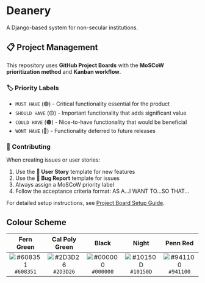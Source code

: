 # Deanery

A Django-based system for non-secular institutions.

## 📋 Project Management

This repository uses **GitHub Project Boards** with the **MoSCoW prioritization method** and **Kanban workflow**.

### 🏷️ Priority Labels

-   `MUST HAVE` (🟢) - Critical functionality essential for the product
-   `SHOULD HAVE` (🟡) - Important functionality that adds significant value
-   `COULD HAVE` (🟠) - Nice-to-have functionality that would be beneficial
-   `WONT HAVE` (🔴) - Functionality deferred to future releases

### 📖 Contributing

When creating issues or user stories:

1. Use the **📖 User Story** template for new features
2. Use the **🐛 Bug Report** template for issues
3. Always assign a MoSCoW priority label
4. Follow the acceptance criteria format: AS A...I WANT TO...SO THAT...

For detailed setup instructions, see [Project Board Setup Guide](.github/PROJECT_BOARD_SETUP.md).

## Colour Scheme

|                                Fern Green                                 |                              Cal Poly Green                               |                                   Black                                   |                                   Night                                   |                                 Penn Red                                  |
| :-----------------------------------------------------------------------: | :-----------------------------------------------------------------------: | :-----------------------------------------------------------------------: | :-----------------------------------------------------------------------: | :-----------------------------------------------------------------------: |
| ![#608351](https://via.placeholder.com/30/608351/FFFFFF?text=+) `#608351` | ![#2D3D26](https://via.placeholder.com/30/2D3D26/FFFFFF?text=+) `#2D3D26` | ![#000000](https://via.placeholder.com/30/000000/FFFFFF?text=+) `#000000` | ![#10150D](https://via.placeholder.com/30/10150D/FFFFFF?text=+) `#10150D` | ![#941100](https://via.placeholder.com/30/941100/FFFFFF?text=+) `#941100` |

